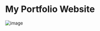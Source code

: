 # My Portfolio Website
![image](https://github.com/Guru-Prasaath/iExplore/assets/144526808/09991536-acdc-4025-ae41-6dfad4dca189)


